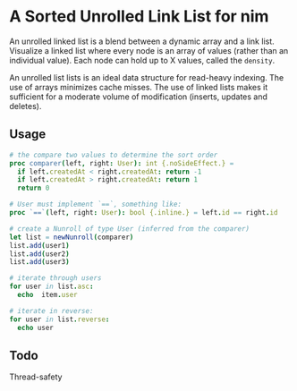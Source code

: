 # A Sorted Unrolled Link List for nim

An unrolled linked list is a blend between a dynamic array and a link list. Visualize a linked list where every node is an array of values (rather than an individual value). Each node can hold up to X values, called the `density`.

An unrolled list lists is an ideal data structure for read-heavy indexing. The use of arrays minimizes cache misses. The use of linked lists makes it sufficient for a moderate volume of modification (inserts, updates and deletes).

## Usage
```nim
# the compare two values to determine the sort order
proc comparer(left, right: User): int {.noSideEffect.} =
  if left.createdAt < right.createdAt: return -1
  if left.createdAt > right.createdAt: return 1
  return 0

# User must implement `==`, something like:
proc `==`(left, right: User): bool {.inline.} = left.id == right.id

# create a Nunroll of type User (inferred from the comparer)
let list = newNunroll(comparer)
list.add(user1)
list.add(user2)
list.add(user3)

# iterate through users
for user in list.asc:
  echo  item.user

# iterate in reverse:
for user in list.reverse:
  echo user
```

## Todo
Thread-safety
